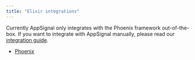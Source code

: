 ```yaml
---
title: "Elixir integrations"
---
```


Currently AppSignal only integrates with the Phoenix framework out-of-the-box.
If you want to integrate with AppSignal manually, please read our [integration
guide](/elixir/instrumentation/integrating-appsignal.html).

* [Phoenix](phoenix.html)
